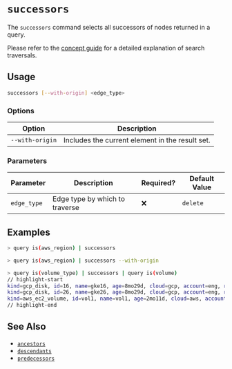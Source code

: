 # `successors`

The `successors` command selects all successors of nodes returned in a query.

Please refer to the [concept guide](../../concepts/search/traversals.md#by-depth) for a detailed explanation of search traversals.

## Usage

```bash
successors [--with-origin] <edge_type>
```

### Options

| Option          | Description                                     |
| --------------- | ----------------------------------------------- |
| `--with-origin` | Includes the current element in the result set. |

### Parameters

| Parameter   | Description                    | Required? | Default Value |
| ----------- | ------------------------------ | --------- | ------------- |
| `edge_type` | Edge type by which to traverse | ❌        | `delete`      |

## Examples

```bash title="Equivalent to query is(aws_region) -->"
> query is(aws_region) | successors
```

```bash title="Equivalent to query is(aws_region) -[0:1]->"
> query is(aws_region) | successors --with-origin
```

```bash
> query is(volume_type) | successors | query is(volume)
// highlight-start
kind=gcp_disk, id=16, name=gke16, age=8mo29d, cloud=gcp, account=eng, region=us-west1, zone=us-west1-a
kind=gcp_disk, id=26, name=gke26, age=8mo29d, cloud=gcp, account=eng, region=us-west1, zone=us-west1-a
kind=aws_ec2_volume, id=vol1, name=vol1, age=2mo11d, cloud=aws, account=insights, region=us-west-2
// highlight-end
```

## See Also

- [`ancestors`](./ancestors.md)
- [`descendants`](./descendants.md)
- [`predecessors`](./predecessors.md)
